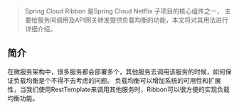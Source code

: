 > Spring Cloud Ribbon 是Spring Cloud Netflix 子项目的核心组件之一，
>主要给服务间调用及API网关转发提供负载均衡的功能，本文将对其用法进行详细介绍。

## 简介

在微服务架构中，很多服务都会部署多个，其他服务去调用该服务的时候，如何保证负载均衡是个不得不去考虑的问题。
负载均衡可以增加系统的可用性和扩展性，当我们使用RestTemplate来调用其他服务时，Ribbon可以很方便的实现负载均衡功能。